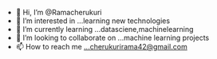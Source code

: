 - 👋 Hi, I’m @Ramacherukuri
- 👀 I’m interested in ...learning new technologies
- 🌱 I’m currently learning ...datasciene,machinelearning
- 💞️ I’m looking to collaborate on ...machine learning  projects
- 📫 How to reach me ...cherukurirama42@gmail.com

<!---
Ramacherukuri42/Ramacherukuri42 is a ✨ special ✨ repository because its `README.md` (this file) appears on your GitHub profile.
You can click the Preview link to take a look at your changes.
--->
